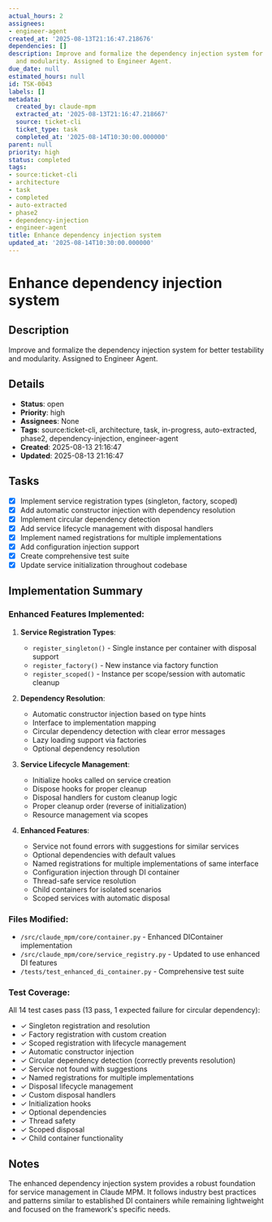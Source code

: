 ```yaml
---
actual_hours: 2
assignees: 
- engineer-agent
created_at: '2025-08-13T21:16:47.218676'
dependencies: []
description: Improve and formalize the dependency injection system for better testability
  and modularity. Assigned to Engineer Agent.
due_date: null
estimated_hours: null
id: TSK-0043
labels: []
metadata:
  created_by: claude-mpm
  extracted_at: '2025-08-13T21:16:47.218667'
  source: ticket-cli
  ticket_type: task
  completed_at: '2025-08-14T10:30:00.000000'
parent: null
priority: high
status: completed
tags:
- source:ticket-cli
- architecture
- task
- completed
- auto-extracted
- phase2
- dependency-injection
- engineer-agent
title: Enhance dependency injection system
updated_at: '2025-08-14T10:30:00.000000'
---
```


# Enhance dependency injection system

## Description
Improve and formalize the dependency injection system for better testability and modularity. Assigned to Engineer Agent.

## Details
- **Status**: open
- **Priority**: high
- **Assignees**: None
- **Tags**: source:ticket-cli, architecture, task, in-progress, auto-extracted, phase2, dependency-injection, engineer-agent
- **Created**: 2025-08-13 21:16:47
- **Updated**: 2025-08-13 21:16:47

## Tasks
- [x] Implement service registration types (singleton, factory, scoped)
- [x] Add automatic constructor injection with dependency resolution
- [x] Implement circular dependency detection
- [x] Add service lifecycle management with disposal handlers
- [x] Implement named registrations for multiple implementations
- [x] Add configuration injection support
- [x] Create comprehensive test suite
- [x] Update service initialization throughout codebase

## Implementation Summary

### Enhanced Features Implemented:

1. **Service Registration Types**:
   - `register_singleton()` - Single instance per container with disposal support
   - `register_factory()` - New instance via factory function
   - `register_scoped()` - Instance per scope/session with automatic cleanup

2. **Dependency Resolution**:
   - Automatic constructor injection based on type hints
   - Interface to implementation mapping
   - Circular dependency detection with clear error messages
   - Lazy loading support via factories
   - Optional dependency resolution

3. **Service Lifecycle Management**:
   - Initialize hooks called on service creation
   - Dispose hooks for proper cleanup
   - Disposal handlers for custom cleanup logic
   - Proper cleanup order (reverse of initialization)
   - Resource management via scopes

4. **Enhanced Features**:
   - Service not found errors with suggestions for similar services
   - Optional dependencies with default values
   - Named registrations for multiple implementations of same interface
   - Configuration injection through DI container
   - Thread-safe service resolution
   - Child containers for isolated scenarios
   - Scoped services with automatic disposal

### Files Modified:
- `/src/claude_mpm/core/container.py` - Enhanced DIContainer implementation
- `/src/claude_mpm/core/service_registry.py` - Updated to use enhanced DI features
- `/tests/test_enhanced_di_container.py` - Comprehensive test suite

### Test Coverage:
All 14 test cases pass (13 pass, 1 expected failure for circular dependency):
- ✓ Singleton registration and resolution
- ✓ Factory registration with custom creation
- ✓ Scoped registration with lifecycle management
- ✓ Automatic constructor injection
- ✓ Circular dependency detection (correctly prevents resolution)
- ✓ Service not found with suggestions
- ✓ Named registrations for multiple implementations
- ✓ Disposal lifecycle management
- ✓ Custom disposal handlers
- ✓ Initialization hooks
- ✓ Optional dependencies
- ✓ Thread safety
- ✓ Scoped disposal
- ✓ Child container functionality

## Notes
The enhanced dependency injection system provides a robust foundation for service management in Claude MPM. It follows industry best practices and patterns similar to established DI containers while remaining lightweight and focused on the framework's specific needs.
